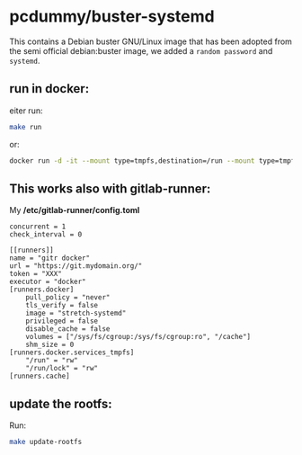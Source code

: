# pcdummy/buster-systemd

This contains a Debian buster GNU/Linux image that has been adopted from the semi official debian:buster image,
we added a `random password` and `systemd`.


## run in docker:

eiter run:

``` bash
make run
```

or:

```bash
docker run -d -it --mount type=tmpfs,destination=/run --mount type=tmpfs,destination=/run/lock -v /sys/fs/cgroup:/sys/fs/cgroup:ro pcdummy/buster-systemd
```

## This works also with gitlab-runner:

My **/etc/gitlab-runner/config.toml**

    concurrent = 1
    check_interval = 0

    [[runners]]
    name = "gitr docker"
    url = "https://git.mydomain.org/"
    token = "XXX"
    executor = "docker"
    [runners.docker]
        pull_policy = "never"
        tls_verify = false
        image = "stretch-systemd"
        privileged = false
        disable_cache = false
        volumes = ["/sys/fs/cgroup:/sys/fs/cgroup:ro", "/cache"]
        shm_size = 0
    [runners.docker.services_tmpfs]
        "/run" = "rw"
        "/run/lock" = "rw"
    [runners.cache]


## update the rootfs:

Run:

``` bash
make update-rootfs
```